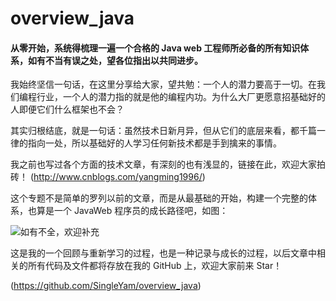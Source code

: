 # overview_java
#### 从零开始，系统得梳理一遍一个合格的 Java web 工程师所必备的所有知识体系，如有不当有误之处，望各位指出以共同进步。

我始终坚信一句话，在这里分享给大家，望共勉：一个人的潜力要高于一切。在我们编程行业，一个人的潜力指的就是他的编程内功。为什么大厂更愿意招基础好的人即便它们什么框架也不会？

其实归根结底，就是一句话：虽然技术日新月异，但从它们的底层来看，都千篇一律的指向一处，所以基础好的人学习任何新技术都是手到擒来的事情。

我之前也写过各个方面的技术文章，有深刻的也有浅显的，链接在此，欢迎大家拍砖！
(http://www.cnblogs.com/yangming1996/)

这个专题不是简单的罗列以前的文章，而是从最基础的开始，构建一个完整的体系，也算是一个 JavaWeb 程序员的成长路径吧，如图：

![如有不全，欢迎补充](https://s2.ax1x.com/2019/09/08/nGYUzV.jpg)

这是我的一个回顾与重新学习的过程，也是一种记录与成长的过程，以后文章中相关的所有代码及文件都将存放在我的 GitHub 上，欢迎大家前来 Star！

(https://github.com/SingleYam/overview_java)
